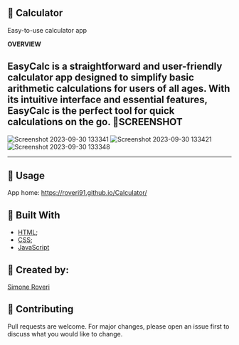 🔢 Calculator
---

Easy-to-use calculator app

**OVERVIEW**

EasyCalc is a straightforward and user-friendly calculator app designed to simplify basic arithmetic calculations for users of all ages. With its intuitive interface and essential features, EasyCalc is the perfect tool for quick calculations on the go.
📱SCREENSHOT
---

![Screenshot 2023-09-30 133341](https://github.com/Roveri91/Calculator/assets/105217392/9409db8b-a7c4-4064-82d1-473d116556ee)
![Screenshot 2023-09-30 133421](https://github.com/Roveri91/Calculator/assets/105217392/8474c92e-9418-4e85-ba7d-a0587815adf0)
![Screenshot 2023-09-30 133348](https://github.com/Roveri91/Calculator/assets/105217392/fe779a18-8e30-4915-af6e-3e531bff954c)


---



📕 Usage
---

App home: https://roveri91.github.io/Calculator/

🔨 Built With
---
+ [HTML](https://developer.mozilla.org/en-US/docs/Web/HTML);
+ [CSS](https://developer.mozilla.org/en-US/docs/Web/CSS);
+ [JavaScript](https://developer.mozilla.org/en-US/docs/Web/JavaScript)

🗿 Created by:
---

[Simone Roveri](https://www.linkedin.com/in/simone-roveri/)

💅 Contributing
---

Pull requests are welcome. For major changes, please open an issue first to discuss what you would like to change.
